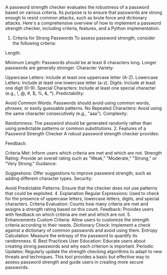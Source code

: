 A password strength checker evaluates the robustness of a password based on various criteria. Its purpose is to ensure that passwords are strong enough to resist common attacks, such as brute force and dictionary attacks. Here's a comprehensive overview of how to implement a password strength checker, including criteria, features, and a Python implementation.

1. Criteria for Strong Passwords
To assess password strength, consider the following criteria:

Length:

Minimum Length: Passwords should be at least 8 characters long. Longer passwords are generally stronger.
Character Variety:

Uppercase Letters: Include at least one uppercase letter (A-Z).
Lowercase Letters: Include at least one lowercase letter (a-z).
Digits: Include at least one digit (0-9).
Special Characters: Include at least one special character (e.g., !, @, #, $, %, &, *).
Predictability:

Avoid Common Words: Passwords should avoid using common words, phrases, or easily guessable patterns.
No Repeated Characters: Avoid using the same character consecutively (e.g., "aaa").
Complexity:

Randomness: The password should be generated randomly rather than using predictable patterns or common substitutions.
2. Features of a Password Strength Checker
A robust password strength checker provides:

Feedback:

Criteria Met: Inform users which criteria are met and which are not.
Strength Rating: Provide an overall rating such as "Weak," "Moderate," "Strong," or "Very Strong."
Guidance:

Suggestions: Offer suggestions to improve password strength, such as adding different character types.
Security:

Avoid Predictable Patterns: Ensure that the checker does not use patterns that could be exploited.
4. Explanation
Regular Expressions: Used to check for the presence of uppercase letters, lowercase letters, digits, and special characters.
Criteria Evaluation: Counts how many criteria are met and assigns a strength rating based on this count.
Feedback: Provides users with feedback on which criteria are met and which are not.
5. Enhancements
Custom Criteria: Allow users to customize the strength criteria according to their needs.
Dictionary Check: Implement a check against a dictionary of common passwords and avoid using them.
Entropy Calculation: Measure the entropy of the password to quantify its randomness.
6. Best Practices
User Education: Educate users about creating strong passwords and why each criterion is important.
Periodic Updates: Regularly update the strength checking algorithms to adapt to new threats and techniques.
This tool provides a basic but effective way to assess password strength and guide users in creating more secure passwords.
